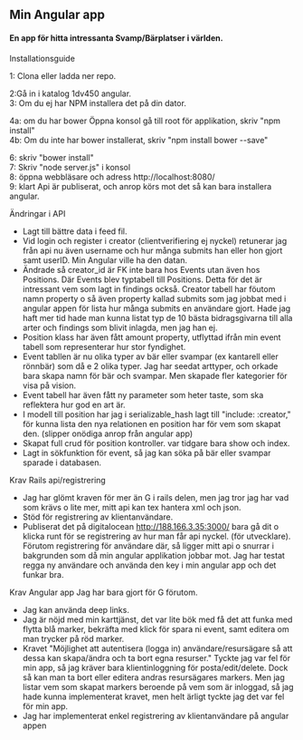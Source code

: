 ## Min Angular app

#### En app för hitta intressanta Svamp/Bärplatser i världen.

Installationsguide

1: Clona eller ladda ner repo.

2:Gå in i katalog 1dv450 angular.  
3: Om du ej har NPM installera det på din dator.  

4a: om du har bower Öppna konsol gå till root för applikation, skriv "npm install"     
4b: Om du inte har bower installerat, skriv "npm install bower --save"    

6: skriv "bower install"     
7: Skriv "node server.js" i konsol  
8: öppna webbläsare och adress http://localhost:8080/  
9: klart Api är publiserat, och anrop körs mot det så kan bara installera angular.  

Ändringar i API
* Lagt till bättre data i feed fil.    
* Vid login och register i creator (clientverifiering ej nyckel) retunerar jag från api nu även username och hur många submits han eller hon gjort samt userID. Min Angular ville ha den datan.  
* Ändrade så creator_id är FK inte bara hos Events utan även hos Positions. Där Events blev typtabell till Positions. Detta för det är intressant vem som lagt in findings också. Creator tabell har föutom namn property o så även property kallad submits som jag jobbat med i angular appen för lista hur många submits en användare gjort. Hade jag haft mer tid hade man kunna listat typ de 10 bästa bidragsgivarna till alla arter och findings som blivit inlagda, men jag han ej.  
*  Position klass har även fått amount property, utflyttad ifrån min event tabell som representerar hur stor fyndighet.  
*  Event tabllen är nu olika typer av bär eller svampar (ex kantarell eller rönnbär) som då e 2 olika typer. Jag har seedat arttyper, och orkade bara skapa namn för bär och svampar.  Men skapade fler kategorier för visa på vision.  
*  Event tabell har även fått ny parameter som heter taste, som ska reflektera hur god en art är.  
*  I modell till position har jag i serializable_hash lagt till "include: :creator," för kunna lista den nya   relationen en position har för vem som skapat den. (slipper onödiga anrop från angular app)
*  Skapat full crud för position kontroller. var tidgare bara show och index.  
*  Lagt in sökfunktion för event, så jag kan söka på bär eller svampar sparade i databasen.   

Krav Rails api/registrering
*  Jag har glömt kraven för mer än G i rails delen, men jag tror jag har vad som krävs o lite mer, mitt api kan tex hantera xml och json. 
*  Stöd för registrering av klientanvändare.  
*  Publiserat det på digitalocean http://188.166.3.35:3000/  bara gå dit o klicka runt för se registrering av hur man får api nyckel. (för utvecklare). Förutom registrering för användare där, så ligger mitt api o snurrar i bakgrunden som då min angular applikation jobbar mot. Jag har testat regga ny användare och använda den key i min angular app och det funkar bra.

Krav Angular app
Jag har bara gjort för G förutom.
*  Jag kan använda deep links.  
*  Jag är nöjd med min karttjänst, det var lite bök med få det att funka med flytta blå marker, bekräfta med klick för spara ni event, samt editera om man trycker på röd marker.   
* Kravet "Möjlighet att autentisera (logga in) användare/resursägare så att dessa kan skapa/ändra och ta bort egna resurser." Tyckte jag var fel för min app, så jag kräver bara klientinloggning för posta/edit/delete. Dock så kan man ta bort eller editera andras resursägares markers. Men jag listar vem som skapat markers beroende på vem som är inloggad, så jag hade kunna implementerat kravet, men helt ärligt tyckte jag det var fel för min app.
* Jag har implementerat enkel registrering av klientanvändare på angular appen


